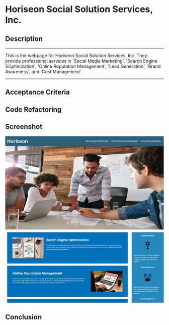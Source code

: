 # Horiseon Social Solution Services, Inc.

## Description
- - - -
This is the webpage for Horiseon Social Solution Services, Inc. They provide professional services in 'Social Media Marketing', 'Search Engine SOptimization', 'Online Reputation Management', 'Lead Generation', 'Brand Awareness', and 'Cost Management'.

- - - -

## Acceptance Criteria

## Code Refactoring

## Screenshot
!["Horiseon Webpage"](/assets/images/horiseon-webpage.JPG "Horiseon Webpage Screenshot")
## Conclusion
